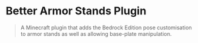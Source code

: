 # Better Armor Stands Plugin

> A Minecraft plugin that adds the Bedrock Edition pose customisation to armor stands as well as allowing base-plate manipulation.
